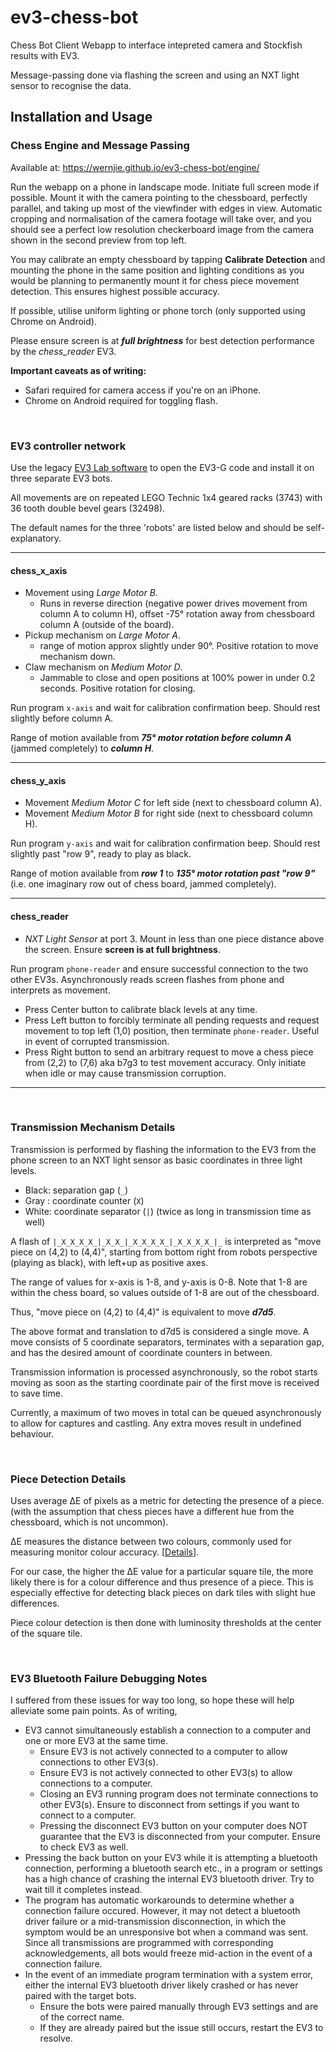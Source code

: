 # ev3-chess-bot

Chess Bot Client Webapp to interface intepreted camera and Stockfish results with EV3.

Message-passing done via flashing the screen and using an NXT light sensor to recognise the data.

## Installation and Usage

### Chess Engine and Message Passing

Available at: https://wernjie.github.io/ev3-chess-bot/engine/

Run the webapp on a phone in landscape mode. Initiate full screen mode if possible. Mount it with the camera pointing to the chessboard, perfectly parallel, and taking up most of the viewfinder with edges in view. Automatic cropping and normalisation of the camera footage will take over, and you should see a perfect low resolution checkerboard image from the camera shown in the second preview from top left.

You may calibrate an empty chessboard by tapping **Calibrate Detection** and mounting the phone in the
same position and lighting conditions as you would be planning to permanently mount it for chess
piece movement detection. This ensures highest possible accuracy.

If possible, utilise uniform lighting or phone torch (only supported using Chrome on Android).

Please ensure screen is at ***full brightness*** for best detection performance by the *chess_reader* EV3.

**Important caveats as of writing:**
- Safari required for camera access if you're on an iPhone.
- Chrome on Android required for toggling flash.

<br/>

### EV3 controller network

Use the legacy [EV3 Lab software](https://education.lego.com/en-us/downloads/retiredproducts/mindstorms-ev3-lab/software) to open the EV3-G code and install it on three separate EV3 bots.

All movements are on repeated LEGO Technic 1x4 geared racks (3743) with 36 tooth double bevel gears (32498).

The default names for the three 'robots' are listed below and should be self-explanatory.

---
#### chess_x_axis

- Movement using *Large Motor B*.
    - Runs in reverse direction (negative power drives movement from column A to column H), offset -75° rotation away from chessboard column A (outside of the board).
- Pickup mechanism on *Large Motor A*.
    - range of motion approx slightly under 90°. Positive rotation to move mechanism down.
- Claw mechanism on *Medium Motor D*.
    - Jammable to close and open positions at 100% power in under 0.2 seconds. Positive rotation for closing.

Run program `x-axis` and wait for calibration confirmation beep. Should rest slightly before column A.

Range of motion available from ***75° motor rotation before column A*** (jammed completely) to ***column H***.

---
#### chess_y_axis

- Movement *Medium Motor C* for left side (next to chessboard column A).
- Movement *Medium Motor B* for right side (next to chessboard column H).

Run program `y-axis` and wait for calibration confirmation beep. Should rest slightly past "row 9", ready to play as black.

Range of motion available from ***row 1*** to ***135° motor rotation past "row 9"*** (i.e. one imaginary row out of chess board, jammed completely).

---
#### chess_reader

- *NXT Light Sensor* at port 3. Mount in less than one piece distance above the screen. Ensure **screen is at full brightness**.

Run program `phone-reader` and ensure successful connection to the two other EV3s. Asynchronously reads screen flashes from phone and interprets as movement.

- Press Center button to calibrate black levels at any time.
- Press Left button to forcibly terminate all pending requests and request movement to top left (1,0) position, then terminate `phone-reader`. Useful in event of corrupted transmission.
- Press Right button to send an arbitrary request to move a chess piece from (2,2) to (7,6) aka b7g3 to test movement accuracy. Only initiate when idle or may cause transmission corruption.

---

<br/>

### Transmission Mechanism Details

Transmission is performed by flashing the information to the EV3 from the phone screen to an NXT light sensor as basic coordinates in three light levels.
- Black: separation gap (`_`)
- Gray : coordinate counter (`X`)
- White: coordinate separator (`|`) (twice as long in transmission time as well)

A flash of `|_X_X_X_X_|_X_X_|_X_X_X_X_|_X_X_X_X_|_` is interpreted as "move piece on (4,2) to (4,4)", starting from bottom right from robots perspective (playing as black), with left+up as positive axes.

The range of values for x-axis is 1-8, and y-axis is 0-8. Note that 1-8 are within the chess board, so values outside of 1-8 are out of the chessboard.

Thus, "move piece on (4,2) to (4,4)" is equivalent to move ***d7d5***.

The above format and translation to d7d5 is considered a single move.
A move consists of 5 coordinate separators, terminates with a separation gap, and has the desired amount of coordinate counters in between.

Transmission information is processed asynchronously, so the robot starts moving as soon as the starting coordinate pair of the first move is received to save time.

Currently, a maximum of two moves in total can be queued asynchronously to allow for captures and castling. Any extra moves result in undefined behaviour.

<br/>

### Piece Detection Details
Uses average ∆E of pixels as a metric for detecting the presence of a piece.
(with the assumption that chess pieces have a different hue from the chessboard, which is not uncommon).

∆E measures the distance between two colours, commonly used for measuring monitor colour accuracy. \[[Details](http://zschuessler.github.io/DeltaE/learn)\].

For our case, the higher the ∆E value for a particular square tile, the more likely there is for a colour difference and thus presence of a piece.
This is especially effective for detecting black pieces on dark tiles with slight hue differences.

Piece colour detection is then done with luminosity thresholds at the center of the square tile.

<br/>

### EV3 Bluetooth Failure Debugging Notes

I suffered from these issues for way too long, so hope these will help alleviate some pain points. As of writing,

- EV3 cannot simultaneously establish a connection to a computer and one or more EV3 at the same time.
    - Ensure EV3 is not actively connected to a computer to allow connections to other EV3(s).
    - Ensure EV3 is not actively connected to other EV3(s) to allow connections to a computer.
    - Closing an EV3 running program does not terminate connections to other EV3(s). Ensure to disconnect from settings if you want to connect to a computer.
    - Pressing the disconnect EV3 button on your computer does NOT guarantee that the EV3 is disconnected from your computer. Ensure to check EV3 as well.
- Pressing the back button on your EV3 while it is attempting a bluetooth connection, performing a bluetooth search etc., in a program or settings has a high chance of crashing the internal EV3 bluetooth driver. Try to wait till it completes instead.
- The program has automatic workarounds to determine whether a connection failure occured. However, it may not detect a bluetooth driver failure or a mid-transmission disconnection, in which the symptom would be an unresponsive bot when a command was sent. Since all transmissions are programmed with corresponding acknowledgements, all bots would freeze mid-action in the event of a connection failure.
- In the event of an immediate program termination with a system error, either the internal EV3 bluetooth driver likely crashed or has never paired with the target bots.
    - Ensure the bots were paired manually through EV3 settings and are of the correct name.
    - If they are already paired but the issue still occurs, restart the EV3 to resolve.
